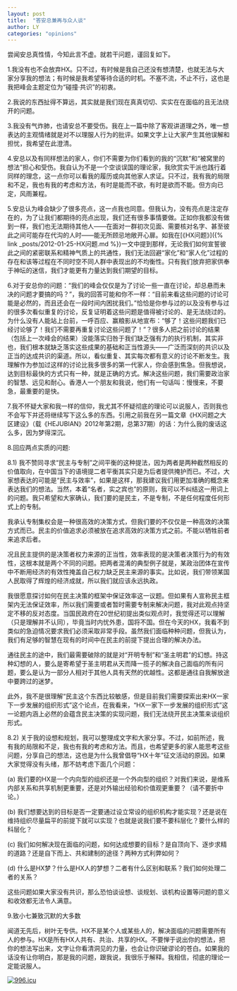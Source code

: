 ```yaml
---
layout: post
title:  "答安总兼再与众人谈"
author: LY
categories: "opinions"
---
```

尝闻安总真性情，今知此言不虚。就若干问题，谨回复如下。

1.我没有也不会放弃HX。只不过，有时候是我自己还没有想清楚，也就无法与大家分享我的想法；有时候是我希望等待合适的时机。不塞不流，不止不行，这也是我把峰会主题定位为“碰撞·共识”的初衷。

2.我说的东西扯得不算远，其实就是我们现在真真切切、实实在在面临的且无法绕开的问题。

3.我没有气炸肺，也请安总不要受伤。我在上一篇中除了客观讲道理之外，唯一想表达的主观情绪就是对不以理服人行为的批评。如果文字上让大家产生其他误解和担忧，我希望在此澄清。

4.安总以及有同样想法的家人，你们不需要为你们看到的我的“沉默”和“被窝里的想法”担心和受伤。我自认为不是一个空谈误国的理论家，我欣赏实干派也践行着同样的理念，这一点你可以看我的履历或向其他家人求证。只不过，我有我的局限和不足，我也有我的考虑和方法，有时是能而不欲，有时是欲而不能。但方向已定，风雨兼程。

5.安总认为峰会缺少了很多亮点，这一点我也同意。但我认为，没有亮点是注定存在的，为了让我们都期待的亮点出现，我们还有很多事情要做。正如你我都没有做到一样，我们也无法期待其他人——在面对一群初次见面、需要核对名字、甚至彼此之间可能存在代沟的人时——能无所顾忌地敞开心扉。如我在[《HX问题》]({% link _posts/2012-01-25-HX问题.md %})一文中提到那样，无论我们如何宣誓彼此之间的紧密联系和精神气质上的共通性，我们无法回避“家化”和“家人化”过程的存在和该等过程在不同时空不同人群中表现出的不均衡性。只有我们放弃把家供奉于神坛的迷信，我们才能更有力量达到我们期望的目标。

6.对于安总你的问题：“我们的峰会仅仅是为了讨论一些一直在讨论，却总悬而未决的问题才要搞的吗？”，我的回答可能和你不一样：“目前来看这些问题的讨论可能是必然的，而且还会在一段时间内困扰我们。”恰恰是你参与过的以及没有参与过的很多次看似重复的讨论，反复证明着这些问题是值得被讨论的、是无法绕过的。为什么没有人能站上台前，一呼百应、赢粮影从地宣布：“够了！这些问题我们已经讨论够了！我们不需要再重复讨论这些问题了！”？很多人把之前讨论的结果（包括上一次峰会的结果）没能落实归咎于我们缺乏强有力的执行机制，其实非也，我们根本就缺乏落实这些成果的基础和正当性源头——广泛而深刻的共识以及正当的达成共识的渠道。所以，看似重复、其实每次都有意义的讨论不断发生。我理解作为参加过这样的讨论比我多很多的第一代家人，你会感到焦急。但我想说，达到目标最快的方式只有一种，就是正确的方式。解决这些问题，我们需要政治家的智慧、远见和耐心。香港人一个朋友和我说，他们有一句话叫：慢慢来，不要急，最重要的是快。

7.我不怀疑大家和我一样的信仰，我尤其不怀疑彻底的理论可以说服人，否则我也不会写下并还将继续写下这么多的东西。引用之前我在另一篇文章《HX问题之大区建设》（载《HEJUBIAN》2012年第2期，总第37期）的话：为什么我的废话这么多，因为梦得深沉。

8.回应两点实质的问题:

8.1) 我不赞同寻求“民主与专制”之间平衡的这种提法，因为两者是两种截然相反的价值取向，在中国当下的语境提二者平衡其实只是为后者提供掩护而已。不过，大家想表达的可能是“民主与效率”，如果是这样，那我建议我们用更加准确的概念来表达我们的想法。当然，本着“名者，实之宾也”的原则，我可以不纠结这一用词上的问题。我只希望和大家确认，我们要的是民主，不是专制，不是任何程度任何形式上的专制。

我承认专制集权会是一种很高效的决策方式，但我们要的不仅仅是一种高效的决策方式而已。民主的价值追求必须被放在追求高效的决策方式之前。不能以牺牲前者来追求后者。

况且民主提供的是决策者权力来源的正当性，效率表现的是决策者决策行为的有效性，这根本就是两个不同的问题。把两者混淆的典型例子就是，某政治团体在宣传中不断用经济的有效性掩盖自己权力缺乏民主来源的事实。比如说，我们带领某国人民取得了辉煌的经济成就，所以我们就应该永远执政。

我很愿意探讨如何在民主决策的框架中保证效率这一议题。但如果有人宣称民主框架内无法保证效率，所以我们需要或者暂时需要专制来解决问题，我对此观点持坚定不移的反对态度。当国民政府在20世纪初提出类似观点时，我觉得还可以理解（只是理解并不认同），毕竟当时内忧外患，国将不国。但在今天的HX，我看不到类似的急迫情况要求我们必须采取非常手段。虽然我们面临种种问题，但我认为，我们有足够的智慧在现有的时间中在民主的前提下提出合理的解决办法。

通往民主的途中，我们最需要破除的就是对“开明专制”和“圣主明君”的幻想。持这种幻想的人，要么是寄希望于圣主明君从天而降一揽子的解决自己面临的所有问题，要么是认为一部分人相对于其他人具有天然的优越性。这都是通往自我解放途中要跨过的迷梦。

此外，我不是很理解“民主这个东西比较敏感，但是目前我们需要探索出来HX一家下一步发展的组织形式”这个论点，在我看来，“HX一家下一步发展的组织形式”这一论题内涵上必然的会蕴含民主决策的实现问题，我们无法绕开民主决策来谈组织形式。

8.2) 关于我的设想和规划，我可以整理成文字和大家分享。不过，如前所述，我有我的局限和不足，我也有我的考虑和方法。而且，也希望更多的家人能思考这些问题，分享自己的想法，这也是为什么我曾倡导“HX十年”征文活动的原因。如果大家觉得没有头绪，那不妨考虑下面几个问题：

(a) 我们要的HX是一个内向型的组织还是一个外向型的组织？对我们来说，是维系内部关系和共享机制更重要，还是对外输出经验和价值观更重要？（请不要折中论。）

(b) 我们想要达到的目标是否一定要通过设立常设的组织机构才能实现？还是说在维持组织尽量扁平的前提下就可以实现？也就是说我们要不要科层化？要什么样的科层化？

(c) 我们如何解决现在面临的问题，如何达成想要的目标？是自顶向下、逐步求精的道路？还是自下而上、共和建制的途径？两种方式利弊如何？

(d) 什么是HX梦？什么是HX人的梦想？二者有什么区别和联系？我们如何处理二者的关系？

这些问题如果大家没有共识，那么恐怕谈设想、谈规划、谈机构设置等问题的意义和收效都无法令人满意。

9.致小七兼致沉默的大多数

闻道无先后，树叶无专供。HX不是某个人或某些人的，解决面临的问题需要所有人的参与。HX是所有HX人共有、共治、共享的HX。不要惮于说出你的想法，把你的想法写出来，文字让你看清洞见的力量，也会让你识破谬论的苍白。如果我的话没有让你明白，那是我的问题，跟我说，我很乐于解释。我相信，彻底的理论一定能说服人。 

[![996.icu](https://img.shields.io/badge/link-996.icu-red.svg)](https://996.icu)